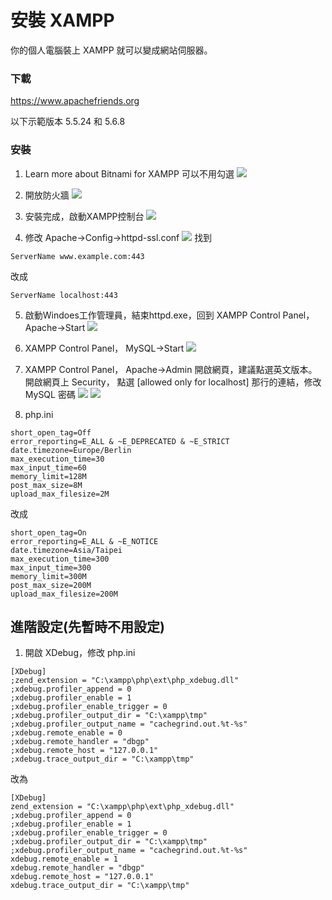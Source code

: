 # 安裝 XAMPP
你的個人電腦裝上 XAMPP 就可以變成網站伺服器。

### 下載

https://www.apachefriends.org

以下示範版本 5.5.24 和 5.6.8


### 安裝

1. Learn more about Bitnami for XAMPP 可以不用勾選
![](images/xamp-setup1.png)

2. 開放防火牆
![](images/xamp-setup2.png)

3. 安裝完成，啟動XAMPP控制台
![](images/xamp-setup3.png)

4. 修改 Apache->Config->httpd-ssl.conf
![](images/xamp-setup4.png)
找到 
```
ServerName www.example.com:443
```
改成
```
ServerName localhost:443
```

5. 啟動Windoes工作管理員，結束httpd.exe，回到 XAMPP Control Panel， Apache->Start
![](images/xamp-setup5.png)

6. XAMPP Control Panel， MySQL->Start 
![](images/xamp-setup6.png)

7. XAMPP Control Panel， Apache->Admin 開啟網頁，建議點選英文版本。
開啟網頁上 Security， 點選 [allowed only for localhost] 那行的連結，修改 MySQL 密碼
![](images/xamp-setup7.png)
![](images/xamp-setup8.png)

8. php.ini
```
short_open_tag=Off
error_reporting=E_ALL & ~E_DEPRECATED & ~E_STRICT
date.timezone=Europe/Berlin
max_execution_time=30
max_input_time=60
memory_limit=128M
post_max_size=8M
upload_max_filesize=2M
```
改成
```
short_open_tag=On
error_reporting=E_ALL & ~E_NOTICE
date.timezone=Asia/Taipei
max_execution_time=300
max_input_time=300
memory_limit=300M
post_max_size=200M
upload_max_filesize=200M
```


## 進階設定(先暫時不用設定)

1. 開啟 XDebug，修改 php.ini
```
[XDebug]
;zend_extension = "C:\xampp\php\ext\php_xdebug.dll"
;xdebug.profiler_append = 0
;xdebug.profiler_enable = 1
;xdebug.profiler_enable_trigger = 0
;xdebug.profiler_output_dir = "C:\xampp\tmp"
;xdebug.profiler_output_name = "cachegrind.out.%t-%s"
;xdebug.remote_enable = 0
;xdebug.remote_handler = "dbgp"
;xdebug.remote_host = "127.0.0.1"
;xdebug.trace_output_dir = "C:\xampp\tmp"
```
改為
```
[XDebug]
zend_extension = "C:\xampp\php\ext\php_xdebug.dll"
;xdebug.profiler_append = 0
;xdebug.profiler_enable = 1
;xdebug.profiler_enable_trigger = 0
;xdebug.profiler_output_dir = "C:\xampp\tmp"
;xdebug.profiler_output_name = "cachegrind.out.%t-%s"
xdebug.remote_enable = 1
xdebug.remote_handler = "dbgp"
xdebug.remote_host = "127.0.0.1"
xdebug.trace_output_dir = "C:\xampp\tmp"
```

